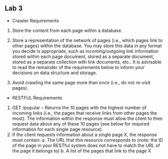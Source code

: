 ## Lab 3

- Crawler Requirements

1. Store the content from each page within a database.
2. Store a representation of the network of pages (i.e., which pages link to other pages) within the database. You may store this data in any format you decide is appropriate, such as incoming/outgoing link information stored within each page document, stored as a separate document, stored as a separate collection with link documents, etc.. It is advisable to read the remainder of the requirements below to inform your decisions on data structure and storage.

3. Avoid crawling the same page more than once (i.e., do not re-visit pages).

- RESTFUL Requirements

1. GET /popular – Returns the 10 pages with the highest number of incoming links (i.e., the pages that receive links from other pages the most). The information within the response must allow the client to then request data about any of these 10 pages (see below for required information for each single page resource).
2. If the client requests information about a single page X, the response must contain:
   a. The URL that this resource corresponds to (note: the ID of the page in your RESTful system does not have to match the URL of the page it belongs to)
   b. A list of the pages that link to the page X
